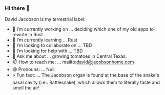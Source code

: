 ### Hi there 👋

<!-- **djacobson/djacobson** is a ✨ _special_ ✨ repository because its `README.md` (this file) appears on your GitHub profile. -->

David Jacobson is my terrestrial label:

- 🔭 I’m currently working on ... deciding which one of my old apps to rewrite in Rust
- 🌱 I’m currently learning ... Rust
- 👯 I’m looking to collaborate on ... TBD
- 🤔 I’m looking for help with ... TBD
- 💬 Ask me about ... growing tomatoes in Central Texas.
- 📫 How to reach me: ... mailto:david@jacobsonhome.com
- 😄 Pronouns: ... Null
- ⚡ Fun fact: ... The Jacobson organ is found at the base of the snake's nasal cavity (i.e.: Rattlesnake), which allows them to literally taste and smell the air!

